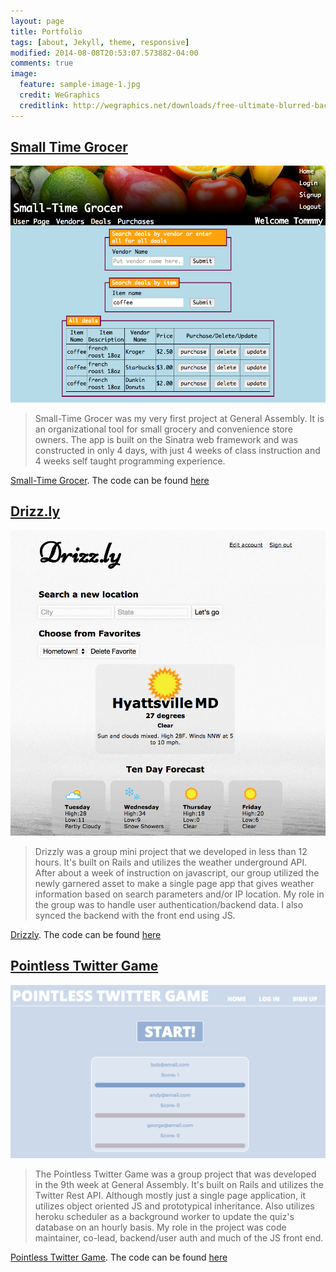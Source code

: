 ```yaml
---
layout: page
title: Portfolio
tags: [about, Jekyll, theme, responsive]
modified: 2014-08-08T20:53:07.573882-04:00
comments: true
image:
  feature: sample-image-1.jpg
  credit: WeGraphics
  creditlink: http://wegraphics.net/downloads/free-ultimate-blurred-background-pack/
---
```


## [Small Time Grocer](https://small-time-grocer.herokuapp.com/)
<img src="/images/small_time_grocer.png">

> Small-Time Grocer was my very first project at General Assembly. It is an organizational tool for small grocery and convenience store owners. The app is built on the Sinatra web framework and was constructed in only 4 days, with just 4 weeks of class instruction and 4 weeks self taught programming experience.

<a href='https://small-time-grocer.herokuapp.com/' target='_blank'>Small-Time Grocer</a>.
The code can be found [here](https://github.com/andrewsunglaekim/week1project)


## [Drizz.ly](https://drizzly.herokuapp.com/)
<img src="/images/drizzly.png">

> Drizzly was a group mini project that we developed in less than 12 hours. It's built on Rails and utilizes the weather underground API. After about a week of instruction on javascript, our group utilized the newly garnered asset to make a single page app that gives weather information based on search parameters and/or IP location. My role in the group was to handle user authentication/backend data. I also synced the backend with the front end using JS.


<a href='https://drizzly.herokuapp.com/' target='_blank'>Drizzly</a>. The code can be found [here](https://github.com/andrewsunglaekim/drizzly)

## [Pointless Twitter Game](https://pointless-twitter-game.herokuapp.com/)
<img src="/images/twitter_game.png">

> The Pointless Twitter Game was a group project that was developed in the 9th week at General Assembly. It's built on Rails and utilizes the Twitter Rest API. Although mostly just a single page application, it utilizes object oriented JS and prototypical inheritance. Also utilizes heroku scheduler as a background worker to update the quiz's database on an hourly basis. My role in the project was code maintainer, co-lead, backend/user auth and much of the JS front end.


<a href='https://pointless-twitter-game.herokuapp.com/' target='_blank'>Pointless Twitter Game</a>. The code can be found [here](https://github.com/andrewsunglaekim/twitter_game)
